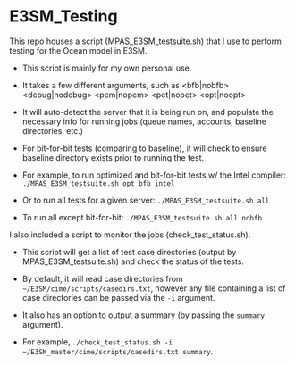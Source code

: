 # E3SM_Testing

This repo houses a script (MPAS_E3SM_testsuite.sh) that I use to perform testing for the Ocean model in E3SM.
  - This script is mainly for my own personal use.
  - It takes a few different arguments, such as <compiler> <bfb|nobfb> <debug|nodebug> <pem|nopem> <pet|nopet> <all> <opt|noopt>
  - It will auto-detect the server that it is being run on, and populate the necessary info for running jobs (queue names, accounts, baseline directories, etc.)
  - For bit-for-bit tests (comparing to baseline), it will check to ensure baseline directory exists prior to running the test.
  
  - For example, to run optimized and bit-for-bit tests w/ the Intel compiler:
    `./MPAS_E3SM_testsuite.sh opt bfb intel`
  - Or to run all tests for a given server:
    `./MPAS_E3SM_testsuite.sh all`
  - To run all except bit-for-bit:
    `./MPAS_E3SM_testsuite.sh all nobfb`
  
I also included a script to monitor the jobs (check_test_status.sh).
  - This script will get a list of test case directories (output by MPAS_E3SM_testsuite.sh) and check the status of the tests.
  - By default, it will read case directories from `~/E3SM/cime/scripts/casedirs.txt`, however any file containing a list of case directories can be passed via the `-i` argument.
  - It also has an option to output a summary (by passing the `summary` argument).
  
  - For example, `./check_test_status.sh -i ~/E3SM_master/cime/scripts/casedirs.txt summary`.
  
